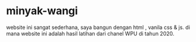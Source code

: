 # minyak-wangi
website ini sangat sederhana, saya bangun dengan html , vanila css &amp; js. di mana website ini adalah hasil latihan dari chanel WPU di tahun 2020.
